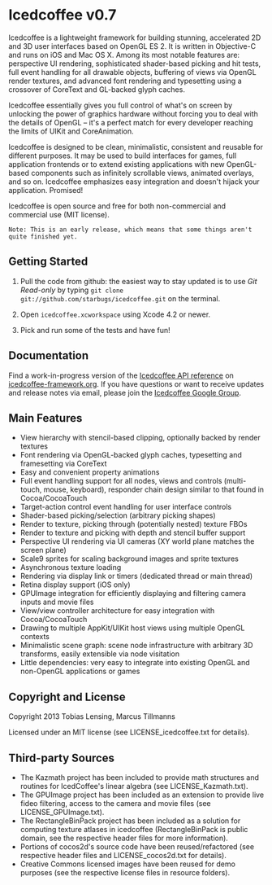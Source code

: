 Icedcoffee v0.7
===============

Icedcoffee is a lightweight framework for building stunning, accelerated 2D and 3D user interfaces
based on OpenGL ES 2. It is written in Objective-C and runs on iOS and Mac OS X. Among its most
notable features are: perspective UI rendering, sophisticated shader-based picking and hit tests,
full event handling for all drawable objects, buffering of views via OpenGL render textures, and
advanced font rendering and typesetting using a crossover of CoreText and GL-backed glyph caches.

Icedcoffee essentially gives you full control of what's on screen by unlocking the power
of graphics hardware without forcing you to deal with the details of OpenGL – it's a perfect match
for every developer reaching the limits of UIKit and CoreAnimation.

Icedcoffee is designed to be clean, minimalistic, consistent and reusable for different purposes.
It may be used to build interfaces for games, full application frontends or to extend existing
applications with new OpenGL-based components such as infinitely scrollable views, animated
overlays, and so on. Icedcoffee emphasizes easy integration and doesn't hijack your application.
Promised!

Icedcoffee is open source and free for both non-commercial and commercial use (MIT license).

	Note: This is an early release, which means that some things aren't quite finished yet.


Getting Started
---------------

1. Pull the code from github: the easiest way to stay updated is to use *Git Read-only*
   by typing `git clone git://github.com/starbugs/icedcoffee.git` on the terminal.

2. Open `icedcoffee.xcworkspace` using Xcode 4.2 or newer.

3. Pick and run some of the tests and have fun!



Documentation
-------------

Find a work-in-progress version of the [Icedcoffee API reference](http://icedcoffee-framework.org/reference/)
on [icedcoffee-framework.org](http://icedcoffee-framework.org). If you have questions or want to
receive updates and release notes via email, please join the [Icedcoffee Google Group](https://groups.google.com/d/forum/icedcoffee).


Main Features
-------------

  * View hierarchy with stencil-based clipping, optionally backed by render textures
  * Font rendering via OpenGL-backed glyph caches, typesetting and framesetting via CoreText
  * Easy and convenient property animations
  * Full event handling support for all nodes, views and controls (multi-touch, mouse, keyboard),
    responder chain design similar to that found in Cocoa/CocoaTouch
  * Target-action control event handling for user interface controls
  * Shader-based picking/selection (arbitrary picking shapes)
  * Render to texture, picking through (potentially nested) texture FBOs
  * Render to texture and picking with depth and stencil buffer support
  * Perspective UI rendering via UI cameras (XY world plane matches the screen plane)
  * Scale9 sprites for scaling background images and sprite textures
  * Asynchronous texture loading
  * Rendering via display link or timers (dedicated thread or main thread)
  * Retina display support (iOS only)
  * GPUImage integration for efficiently displaying and filtering camera inputs and movie files
  * View/view controller architecture for easy integration with Cocoa/CocoaTouch
  * Drawing to multiple AppKit/UIKit host views using multiple OpenGL contexts
  * Minimalistic scene graph: scene node infrastructure with arbitrary 3D transforms,
    easily extensible via node visitation
  * Little dependencies: very easy to integrate into existing OpenGL and non-OpenGL
    applications or games


Copyright and License
---------------------

Copyright 2013 Tobias Lensing, Marcus Tillmanns

Licensed under an MIT license (see LICENSE_icedcoffee.txt for details).


Third-party Sources
-------------------

  * The Kazmath project has been included to provide math structures and
	  routines for IcedCoffee's linear algebra (see LICENSE_Kazmath.txt).
  * The GPUImage project has been included as an extension to provide live fideo filtering,
      access to the camera and movie files (see LICENSE_GPUImage.txt).
  * The RectangleBinPack project has been included as a solution for computing texture atlases
      in icedcoffee (RectangleBinPack is public domain, see the respective header files
      for more information).
  * Portions of cocos2d's source code have been reused/refactored (see respective
	  header files and LICENSE_cocos2d.txt for details).
  * Creative Commons licensed images have been reused for demo purposes (see
	  the respective license files in resource folders).
